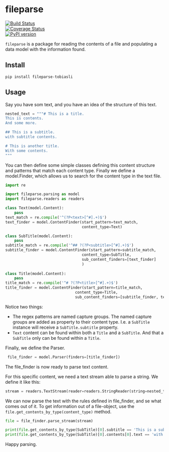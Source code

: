 # fileparse
[![Build Status](https://travis-ci.org/tobiasli/fileparse.svg?branch=master)](https://travis-ci.org/tobiasli/fileparse)<br/>
[![Coverage Status](https://coveralls.io/repos/tobiasli/fileparse/badge.svg?branch=master&service=github)](https://coveralls.io/github/tobiasli/fileparse?branch=master)<br/>
[![PyPI version](https://badge.fury.io/py/fileparse-tobiasli.svg)](https://badge.fury.io/py/fileparse-tobiasli)<br/>

`fileparse` is a package for reading the contents of a file and populating a data model with the information found.

## Install

```
pip install fileparse-tobiasli
```

## Usage

Say you have som text, and you have an idea of the structure of this text.

```python
nested_text = """# This is a title.
This is contents.
And some more.

## This is a subtitle.
with subtitle contents.

# This is another title.
With some contents.
"""
```

You can then define some simple classes defining this content structure and patterns that match each content type. Finally we define a model.Finder, which allows us to search for the content type in the text file.

```python
import re

import fileparse.parsing as model
import fileparse.readers as readers

class Text(model.Content):
    pass
text_match = re.compile('^(?P<text>[^#].+)$')
text_finder = model.ContentFinder(start_pattern=text_match,
                                  content_type=Text)

class SubTitle(model.Content):
    pass
subtitle_match = re.compile('^## ?(?P<subtitle>[^#].+)$')
subtitle_finder = model.ContentFinder(start_pattern=subtitle_match,
                                  content_type=SubTitle,
                                  sub_content_finders=[text_finder]
                                  )
                                  
class Title(model.Content):
    pass
title_match = re.compile('^# ?(?P<title>[^#].+)$')
title_finder = model.ContentFinder(start_pattern=title_match,
                               content_type=Title,
                               sub_content_finders=[subtitle_finder, text_finder])                                      
```
Notice two things:
* The regex patterns are named capture groups. The named capture groups are added as property to their content type. I.e. a `SubTitle` instance will receive a `SubTitle.subtitle` property.
* `Text` content can be found within both a `Title` and a `SubTitle`. And that a `SubTitle` only can be found within a `Title`. 

Finally, we define the Parser.

````python
 file_finder = model.Parser(finders=[title_finder])   
````

The file_finder is now ready to parse text content.

For this specific content, we need a text stream able to parse a string. We define it like this:

````python
stream = readers.TextStream(reader=readers.StringReader(string=nested_text))
````

We can now parse the text with the rules defined in file_finder, and se what comes out of it. To get information out of a file-object, use the `file.get_contents_by_type(content_type)` method.

````python
file = file_finder.parse_stream(stream)

print(file.get_contents_by_type(SubTitle)[0].subtitle == 'This is a subtitle.')
print(file.get_contents_by_type(SubTitle)[0].contents[0].text == 'with subtitle contents.')
````

Happy parsing.
